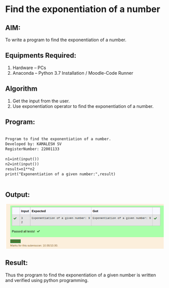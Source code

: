 # Find the exponentiation of a number

## AIM:
To write a program to find the exponentiation of a number.

## Equipments Required:
1. Hardware – PCs
2. Anaconda – Python 3.7 Installation / Moodle-Code Runner

## Algorithm
1. Get the input from the user.
2. Use exponentiation operator to find the exponentiation of a number.

## Program:
```

Program to find the exponentiation of a number.
Developed by: KAMALESH SV
RegisterNumber: 22001133

n1=int(input())
n2=int(input())
result=n1**n2
print("Exponentiation of a given number:",result)


```

## Output:
![exponentiation of a number](./OUTPUT.png)


## Result:
Thus the program to find the exponentiation of a given number is written and verified using python programming.
